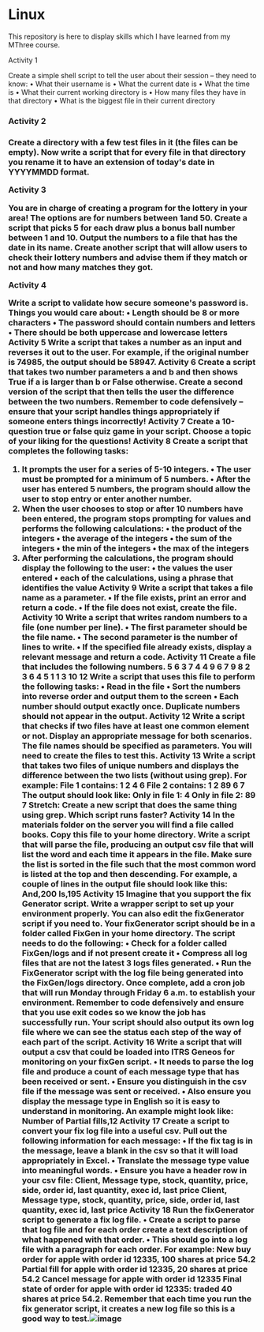 # Linux
This repository is here to display skills which I have learned from my MThree course. 

Activity 1

Create a simple shell script to tell the user about their session – they need to know:
• What their username is
• What the current date is
• What the time is
• What their current working directory is
• How many files they have in that directory
• What is the biggest file in their current directory

<h3>Activity 2<h3>

Create a directory with a few test files in it (the files can be empty). Now write a script that for every file in that directory you rename it to have an extension of today's date in YYYYMMDD format.

Activity 3

You are in charge of creating a program for the lottery in your area! The options are for numbers between 1and 50. Create a script that picks 5 for each draw plus a bonus ball number between 1 and 10. Output the numbers to a file that has the date in its name.
Create another script that will allow users to check their lottery numbers and advise them if they match or not and how many matches they got.

Activity 4

Write a script to validate how secure someone's password is. Things you would care about:
• Length should be 8 or more characters
• The password should contain numbers and letters
• There should be both uppercase and lowercase letters
Activity 5
Write a script that takes a number as an input and reverses it out to the user. For example, if the original number is 74985, the output should be 58947.
Activity 6
Create a script that takes two number parameters a and b and then shows True if a is larger than b or False otherwise.
Create a second version of the script that then tells the user the difference between the two numbers.
Remember to code defensively – ensure that your script handles things appropriately if someone enters things incorrectly!
Activity 7
Create a 10-question true or false quiz game in your script. Choose a topic of your liking for the questions!
Activity 8
Create a script that completes the following tasks:
1. It prompts the user for a series of 5-10 integers.
• The user must be prompted for a minimum of 5 numbers.
• After the user has entered 5 numbers, the program should allow the user to stop entry or enter another number.
2. When the user chooses to stop or after 10 numbers have been entered, the program stops prompting for values and performs the following calculations:
• the product of the integers
• the average of the integers
• the sum of the integers
• the min of the integers
• the max of the integers
3. After performing the calculations, the program should display the following to the user:
• the values the user entered
• each of the calculations, using a phrase that identifies the value
Activity 9
Write a script that takes a file name as a parameter.
• If the file exists, print an error and return a code.
• If the file does not exist, create the file.
Activity 10
Write a script that writes random numbers to a file (one number per line).
• The first parameter should be the file name.
• The second parameter is the number of lines to write.
• If the specified file already exists, display a relevant message and return a code.
Activity 11
Create a file that includes the following numbers.
5 6 3 7 4 4 9 6 7 9 8 2 3 6 4 5 1 1 3 10 12
Write a script that uses this file to perform the following tasks:
• Read in the file
• Sort the numbers into reverse order and output them to the screen
• Each number should output exactly once. Duplicate numbers should not appear in the output.
Activity 12
Write a script that checks if two files have at least one common element or not. Display an appropriate message for both scenarios. The file names should be specified as parameters. You will need to create the files to test this.
Activity 13
Write a script that takes two files of unique numbers and displays the difference between the two lists (without using grep).
For example:
File 1 contains:
1
2
4
6
File 2 contains:
1
2
89
6
7
The output should look like:
Only in file 1:
4
Only in file 2:
89
7
Stretch: Create a new script that does the same thing using grep. Which script runs faster?
Activity 14
In the materials folder on the server you will find a file called books. Copy this file to your home directory.
Write a script that will parse the file, producing an output csv file that will list the word and each time it appears in the file.
Make sure the list is sorted in the file such that the most common word is listed at the top and then descending. For example, a couple of lines in the output file should look like this:
And,200
Is,195
Activity 15
Imagine that you support the fix Generator script. Write a wrapper script to set up your environment properly. You can also edit the fixGenerator script if you need to.
Your fixGenerator script should be in a folder called FixGen in your home directory. The script needs to do the following:
• Check for a folder called FixGen/logs and if not present create it
• Compress all log files that are not the latest 3 logs files generated.
• Run the FixGenerator script with the log file being generated into the FixGen/logs directory.
Once complete, add a cron job that will run Monday through Friday 6 a.m. to establish your environment.
Remember to code defensively and ensure that you use exit codes so we know the job has successfully run. Your script should also output its own log file where we can see the status each step of the way of each part of the script.
Activity 16
Write a script that will output a csv that could be loaded into ITRS Geneos for monitoring on your fixGen script.
• It needs to parse the log file and produce a count of each message type that has been received or sent.
• Ensure you distinguish in the csv file if the message was sent or received.
• Also ensure you display the message type in English so it is easy to understand in monitoring. An example might look like:
Number of Partial fills,12
Activity 17
Create a script to convert your fix log file into a useful csv.
Pull out the following information for each message:
• If the fix tag is in the message, leave a blank in the csv so that it will load appropriately in Excel.
• Translate the message type value into meaningful words.
• Ensure you have a header row in your csv file:
Client, Message type, stock, quantity, price, side, order id, last quantity, exec id, last price 
Client, Message type, stock, quantity, price, side, order id, last quantity, exec id, last price
Activity 18
Run the fixGenerator script to generate a fix log file.
• Create a script to parse that log file and for each order create a text description of what happened with that order.
• This should go into a log file with a paragraph for each order.
For example:
New buy order for apple with order id 12335, 100 shares at price 54.2 
Partial fill for apple with order id 12335, 20 shares at price 54.2
Cancel message for apple with order id 12335
Final state of order for apple with order id 12335: traded 40 shares at price 54.2. 
Remember that each time you run the fix generator script, it creates a new log file so this is a good way to test.![image](https://user-images.githubusercontent.com/53983017/163470673-53552e89-0c59-461a-b35a-6ef061be6d0a.png)
